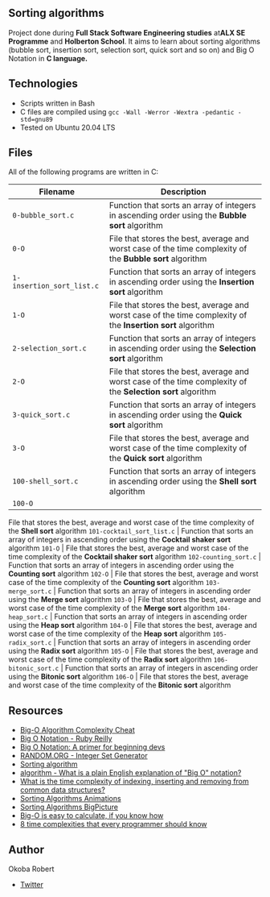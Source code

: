Sorting algorithms
---

Project done during **Full Stack Software Engineering studies** at**ALX SE Programme** and **Holberton School**. It aims to learn about sorting algorithms (bubble sort, insertion sort, selection sort, quick sort and so on) and Big O Notation in **C language.**

Technologies
---
* Scripts written in Bash
* C files are compiled using `gcc -Wall -Werror -Wextra -pedantic -std=gnu89`
* Tested on Ubuntu 20.04 LTS

Files
---
All of the following programs are written in C:

**Filename**                            |**Description**
----------------------------------------|---------------------------
`0-bubble_sort.c`                       | Function that sorts an array of integers in ascending order using the **Bubble sort** algorithm
`0-O`                                   | File that stores the best, average and worst case of the time complexity of the **Bubble sort** algorithm
`1-insertion_sort_list.c`               | Function that sorts an array of integers in ascending order using the **Insertion sort** algorithm
`1-O`                                   | File that stores the best, average and worst case of the time complexity of the **Insertion sort** algorithm
`2-selection_sort.c`                    | Function that sorts an array of integers in ascending order using the **Selection sort** algorithm
`2-O`                                   | File that stores the best, average and worst case of the time complexity of the **Selection sort** algorithm
`3-quick_sort.c`                        | Function that sorts an array of integers in ascending order using the **Quick sort** algorithm
`3-O`                                   | File that stores the best, average and worst case of the time complexity of the **Quick sort** algorithm
`100-shell_sort.c`                      | Function that sorts an array of integers in ascending order using the **Shell sort** algorithm
`100-O`                                 |
File that stores the best, average and worst case of the time complexity of the **Shell sort** algorithm
`101-cocktail_sort_list.c`              | Function that sorts an array of integers in ascending order using the **Cocktail shaker sort** algorithm
`101-O`                                 | File that stores the best, average and worst case of the time complexity of the **Cocktail shaker sort** algorithm
`102-counting_sort.c`                   | Function that sorts an array of integers in ascending order using the **Counting sort** algorithm
`102-O`                                 | File that stores the best, average and worst case of the time complexity of the **Counting sort** algorithm
`103-merge_sort.c`                      | Function that sorts an array of integers in ascending order using the **Merge sort** algorithm
`103-O`                                 | File that stores the best, average and worst case of the time complexity of the **Merge sort** algorithm
`104-heap_sort.c`                       | Function that sorts an array of integers in ascending order using the **Heap sort** algorithm
`104-O`                                 | File that stores the best, average and worst case of the time complexity of the **Heap sort** algorithm
`105-radix_sort.c`                      | Function that sorts an array of integers in ascending order using the **Radix sort** algorithm
`105-O`                                 | File that stores the best, average and worst case of the time complexity of the **Radix sort** algorithm
`106-bitonic_sort.c`                    | Function that sorts an array of integers in ascending order using the **Bitonic sort** algorithm
`106-O`                                 | File that stores the best, average and worst case of the time complexity of the **Bitonic sort** algorithm

Resources
---
* [Big-O Algorithm Complexity Cheat](https://www.bigocheatsheet.com/)
* [Big O Notation - Ruby Reilly](https://medium.com/@rubyclaroreilly/big-o-notation-f2c0d0e60888)
* [Big O Notation: A primer for beginning devs](https://www.educative.io/blog/a-big-o-primer-for-beginning-devs?aid=5082902844932096&utm_source=google&utm_medium=cpc&utm_campaign=blog-dynamic&gclid=EAIaIQobChMIlb2ol-H36QIVTwiICR38HQ-LEAAYASAAEgJjGPD_BwE%3E)
* [RANDOM.ORG - Integer Set Generator](https://www.random.org/integer-sets/)
* [Sorting algorithm](https://en.wikipedia.org/wiki/Sorting_algorithm#Classification)
* [algorithm - What is a plain English explanation of "Big O" notation?](https://stackoverflow.com/questions/487258/what-is-a-plain-english-explanation-of-big-o-notation)
* [What is the time complexity of indexing, inserting and removing from common data structures?](https://stackoverflow.com/questions/122799/what-is-the-time-complexity-of-indexing-inserting-and-removing-from-common-data)
* [Sorting Algorithms Animations](https://www.toptal.com/developers/sorting-algorithms)
* [Sorting Algorithms BigPicture](https://www.youtube.com/watch?v=RLuBLU_NgaA)
* [Big-O is easy to calculate, if you know how](https://justin.abrah.ms/computer-science/how-to-calculate-big-o.html)
* [8 time complexities that every programmer should know](https://adrianmejia.com/most-popular-algorithms-time-complexity-every-programmer-should-know-free-online-tutorial-course/#Binary-search)

Author
---
 Okoba Robert

* [Twitter](https://twitter.com/CologneHavanova)


